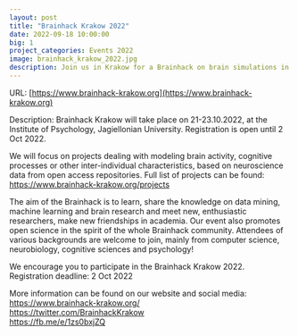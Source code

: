 ```yaml
---
layout: post
title: "Brainhack Krakow 2022"
date: 2022-09-18 10:00:00
big: 1
project_categories: Events 2022
image: brainhack_krakow_2022.jpg
description: Join us in Krakow for a Brainhack on brain simulations in health and disease!
---
```


URL: [https://www.brainhack-krakow.org](https://www.brainhack-krakow.org)

Description: Brainhack Krakow will take place on 21-23.10.2022, at the Institute of Psychology, Jagiellonian University. Registration is open until 2 Oct 2022.  
 
We will focus on projects dealing with modeling brain activity, cognitive processes or other inter-individual characteristics, based on neuroscience data from open access repositories. Full list of projects can be found: https://www.brainhack-krakow.org/projects  
 
The aim of the Brainhack is to learn, share the knowledge on data mining, machine learning and brain research and meet new, enthusiastic researchers, make new friendships in academia. Our event also promotes open science in the spirit of the whole Brainhack community. Attendees of various backgrounds are welcome to join, mainly from computer science, neurobiology, cognitive sciences and psychology!  
 
We encourage you to participate in the Brainhack Krakow 2022.  
Registration deadline: 2 Oct 2022  
 
More information can be found on our website and social media:  
https://www.brainhack-krakow.org/   
https://twitter.com/BrainhackKrakow  
https://fb.me/e/1zs0bxjZQ  
